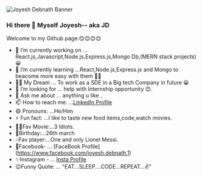 ![Joyesh Debnath Banner](https://user-images.githubusercontent.com/75598588/118513465-5cace200-b751-11eb-9add-840fca0ccc75.gif)

### Hi there 👋 Myself Joyesh-- aka JD



Welcome to my Github page:😊😊😊😊

- 🔭 I’m currently working on ... React.js,Javascript,Node.js,Express.js,Mongo Db,(MERN stack projects)😀
- 🌱 I’m currently learning ...React,Node.js,Express.js and Mongo to beacome more easy with them 🐱‍👤
- 🐱‍🏍 My Dream ... To work as a SDE in a Big tech Company in future 😀
- 🤔 I’m looking for ... help with Internship opportunity 😊.
- 💬 Ask me about ... anything u like .
- 📫 How to reach me: ...[LinkedIn Profile](https://www.linkedin.com/in/joyesh-debnath-549b3b208/)
- 😄 Pronouns: ...He/Him
- ⚡ Fun fact: ...I like to taste new food items,code,watch movies.
- 🐱‍🚀Fav Movie:...3 Idiots.
- 🎂Birthday:...26th march
- 🎶Fav player:...One and only Lionel Messi.
- 👀Facebook- ... [FaceBook Profile] (https://www.facebook.com/joyesh.debnath.1)
- ✨Instagram - ... [Insta Profile](https://www.instagram.com/joyeshdebnath9311/)
- 😉Funny Quote: ... "EAT...SLEEP....CODE...REPEAT...✌"

